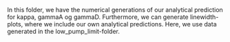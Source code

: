 In this folder, we have the numerical generations of our analytical prediction for kappa, gammaA og gammaD.
Furthermore, we can generate linewidth-plots, where we include our own analytical predictions. Here, we use data generated in the low_pump_limit-folder.
